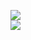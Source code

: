 [![](https://img.shields.io/badge/Made%20With-Github%20Spray-lightgrey.svg?style=for-the-badge&logo=github)](https://github.com/Annihil/github-spray#7244)  
[![](https://i.imgur.com/2DrTn0Z.gif)](https://github.com/Annihil/github-spray)